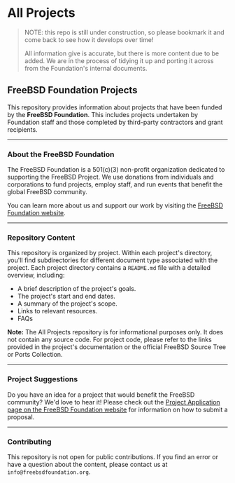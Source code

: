 # All Projects
>NOTE: this repo is still under construction, so please bookmark it and come back to see how it develops over time!
>
>All information give is accurate, but there is more content due to be added.  We are in the process of tidying it up and porting it across from the Foundation's internal documents.

## FreeBSD Foundation Projects

This repository provides information about projects that have been funded by the **FreeBSD Foundation**. This includes projects undertaken by Foundation staff and those completed by third-party contractors and grant recipients.

-----

### About the FreeBSD Foundation

The FreeBSD Foundation is a 501(c)(3) non-profit organization dedicated to supporting the FreeBSD Project. We use donations from individuals and corporations to fund projects, employ staff, and run events that benefit the global FreeBSD community.

You can learn more about us and support our work by visiting the [FreeBSD Foundation website](https://www.freebsdfoundation.org/).

-----

### Repository Content

This repository is organized by project. Within each project's directory, you'll find subdirectories for different document type associated with the project. Each project directory contains a `README.md` file with a detailed overview, including:

  * A brief description of the project's goals.
  * The project's start and end dates.
  * A summary of the project's scope.
  * Links to relevant resources.
  * FAQs

**Note:** The All Projects repository is for informational purposes only. It does not contain any source code. For project code, please refer to the links provided in the project's documentation or the official FreeBSD Source Tree or Ports Collection.

-----

### Project Suggestions

Do you have an idea for a project that would benefit the FreeBSD community? We'd love to hear it! Please check out the [Project Application page on the FreeBSD Foundation website](https://freebsdfoundation.org/get-involved/project-proposal-overview/) for information on how to submit a proposal.

-----

### Contributing

This repository is not open for public contributions. If you find an error or have a question about the content, please contact us at `info@freebsdfoundation.org`.
